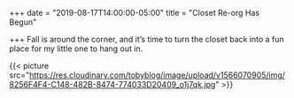 +++
date = "2019-08-17T14:00:00-05:00"
title = "Closet Re-org Has Begun"

+++
Fall is around the corner, and it’s time to turn the closet back into a fun place for my little one to hang out in.

{{< picture src="https://res.cloudinary.com/tobyblog/image/upload/v1566070905/img/8256F4F4-C148-482B-8474-774033D20409_o1j7qk.jpg" >}}